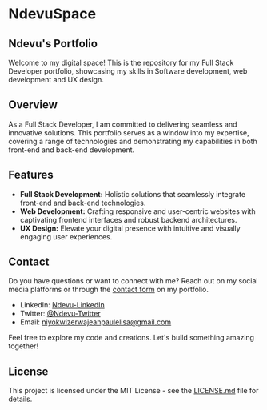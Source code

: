 # NdevuSpace

## Ndevu's Portfolio

Welcome to my digital space! This is the repository for my Full Stack Developer portfolio, showcasing my skills in Software development, web development and UX design.

## Overview

As a Full Stack Developer, I am committed to delivering seamless and innovative solutions. This portfolio serves as a window into my expertise, covering a range of technologies and demonstrating my capabilities in both front-end and back-end development.

## Features

- **Full Stack Development:** Holistic solutions that seamlessly integrate front-end and back-end technologies.
- **Web Development:** Crafting responsive and user-centric websites with captivating frontend interfaces and robust backend architectures.
- **UX Design:** Elevate your digital presence with intuitive and visually engaging user experiences.

## Contact

Do you have questions or want to connect with me? Reach out on my social media platforms or through the [contact form](#) on my portfolio.

- LinkedIn: [Ndevu-LinkedIn](www.linkedin.com/in/jean-paul-elisa)
- Twitter: [@Ndevu-Twitter](https://twitter.com)
- Email: niyokwizerwajeanpaulelisa@gmail.com

Feel free to explore my code and creations. Let's build something amazing together!

## License

This project is licensed under the MIT License - see the [LICENSE.md](LICENSE.md) file for details.
